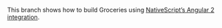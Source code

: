 This branch shows how to build Groceries using [NativeScript’s Angular 2 integration](http://angularjs.blogspot.com/2015/12/building-mobile-apps-with-angular-2-and.html).